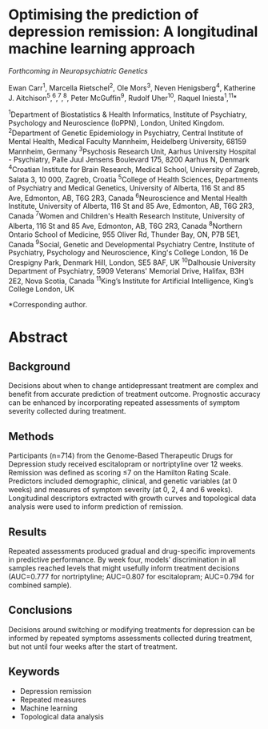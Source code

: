 # Optimising the prediction of depression remission: A longitudinal machine learning approach
*Forthcoming in Neuropsychiatric Genetics*

Ewan Carr<sup>1</sup>, Marcella Rietschel<sup>2</sup>, Ole Mors<sup>3</sup>, Neven Henigsberg<sup>4</sup>, Katherine J. Aitchison<sup>5</sup>,<sup>6</sup>,<sup>7</sup>,<sup>8</sup>, Peter McGuffin<sup>9</sup>, Rudolf Uher<sup>10</sup>, Raquel Iniesta<sup>1</sup>,<sup>11</sup>*

<sup>1</sup>Department of Biostatistics & Health Informatics, Institute of Psychiatry, Psychology and Neuroscience (IoPPN), London, United Kingdom.
<sup>2</sup>Department of Genetic Epidemiology in Psychiatry, Central Institute of Mental Health, Medical Faculty Mannheim, Heidelberg University, 68159 Mannheim, Germany
<sup>3</sup>Psychosis Research Unit, Aarhus University Hospital - Psychiatry, Palle Juul Jensens Boulevard 175, 8200 Aarhus N, Denmark
<sup>4</sup>Croatian Institute for Brain Research, Medical School, University of Zagreb, Salata 3, 10 000, Zagreb, Croatia
<sup>5</sup>College of Health Sciences, Departments of Psychiatry and Medical Genetics, University of Alberta, 116 St and 85 Ave, Edmonton, AB, T6G 2R3, Canada
<sup>6</sup>Neuroscience and Mental Health Institute, University of Alberta, 116 St and 85 Ave, Edmonton, AB, T6G 2R3, Canada
<sup>7</sup>Women and Children's Health Research Institute, University of Alberta, 116 St and 85 Ave, Edmonton, AB, T6G 2R3, Canada
<sup>8</sup>Northern Ontario School of Medicine, 955 Oliver Rd, Thunder Bay, ON, P7B 5E1, Canada
<sup>9</sup>Social, Genetic and Developmental Psychiatry Centre, Institute of Psychiatry, Psychology and Neuroscience, King's College London, 16 De Crespigny Park, Denmark Hill, London, SE5 8AF, UK
<sup>10</sup>Dalhousie University Department of Psychiatry, 5909 Veterans' Memorial Drive, Halifax, B3H 2E2, Nova Scotia, Canada
<sup>11</sup>King’s Institute for Artificial Intelligence, King’s College London, UK

*Corresponding author.

# Abstract

## Background

Decisions about when to change antidepressant treatment are complex and benefit
from accurate prediction of treatment outcome. Prognostic accuracy can be
enhanced by incorporating repeated assessments of symptom severity collected
during treatment.

## Methods

Participants (n=714) from the Genome-Based Therapeutic Drugs for Depression
study received escitalopram or nortriptyline over 12 weeks. Remission was
defined as scoring ≤7 on the Hamilton Rating Scale. Predictors included
demographic, clinical, and genetic variables (at 0 weeks) and measures of
symptom severity (at 0, 2, 4 and 6 weeks). Longitudinal descriptors extracted
with growth curves and topological data analysis were used to inform prediction
of remission.

## Results

Repeated assessments produced gradual and drug-specific improvements in
predictive performance. By week four, models’ discrimination in all samples
reached levels that might usefully inform treatment decisions (AUC=0.777 for
nortriptyline; AUC=0.807 for escitalopram; AUC=0.794 for combined sample).

## Conclusions

Decisions around switching or modifying treatments for depression can be
informed by repeated symptoms assessments collected during treatment, but not
until four weeks after the start of treatment.

## Keywords

* Depression remission
* Repeated measures
* Machine learning
* Topological data analysis
